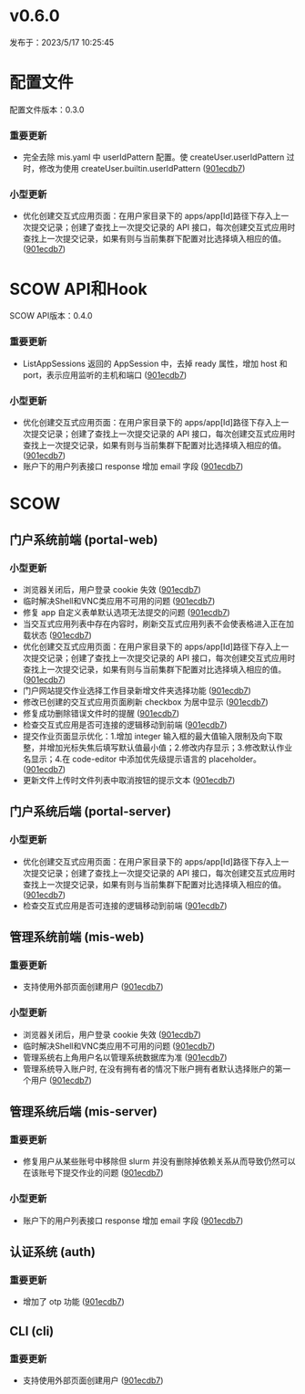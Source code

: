 # v0.6.0

发布于：2023/5/17 10:25:45

# 配置文件

配置文件版本：0.3.0

### 重要更新
- 完全去除 mis.yaml 中 userIdPattern 配置。使 createUser.userIdPattern 过时，修改为使用 createUser.builtin.userIdPattern ([901ecdb7](https://github.com/PKUHPC/SCOW/commit/901ecdb7e096984959e251b4346a981e23f6754c))

### 小型更新
- 优化创建交互式应用页面：在用户家目录下的 apps/app[Id]路径下存入上一次提交记录；创建了查找上一次提交记录的 API 接口，每次创建交互式应用时查找上一次提交记录，如果有则与当前集群下配置对比选择填入相应的值。 ([901ecdb7](https://github.com/PKUHPC/SCOW/commit/901ecdb7e096984959e251b4346a981e23f6754c))


# SCOW API和Hook

SCOW API版本：0.4.0

### 重要更新
- ListAppSessions 返回的 AppSession 中，去掉 ready 属性，增加 host 和 port，表示应用监听的主机和端口 ([901ecdb7](https://github.com/PKUHPC/SCOW/commit/901ecdb7e096984959e251b4346a981e23f6754c))

### 小型更新
- 优化创建交互式应用页面：在用户家目录下的 apps/app[Id]路径下存入上一次提交记录；创建了查找上一次提交记录的 API 接口，每次创建交互式应用时查找上一次提交记录，如果有则与当前集群下配置对比选择填入相应的值。 ([901ecdb7](https://github.com/PKUHPC/SCOW/commit/901ecdb7e096984959e251b4346a981e23f6754c))
- 账户下的用户列表接口 response 增加 email 字段 ([901ecdb7](https://github.com/PKUHPC/SCOW/commit/901ecdb7e096984959e251b4346a981e23f6754c))


# SCOW

## 门户系统前端 (portal-web) 

### 小型更新
- 浏览器关闭后，用户登录 cookie 失效 ([901ecdb7](https://github.com/PKUHPC/SCOW/commit/901ecdb7e096984959e251b4346a981e23f6754c))
- 临时解决Shell和VNC类应用不可用的问题 ([901ecdb7](https://github.com/PKUHPC/SCOW/commit/901ecdb7e096984959e251b4346a981e23f6754c))
- 修复 app 自定义表单默认选项无法提交的问题 ([901ecdb7](https://github.com/PKUHPC/SCOW/commit/901ecdb7e096984959e251b4346a981e23f6754c))
- 当交互式应用列表中存在内容时，刷新交互式应用列表不会使表格进入正在加载状态 ([901ecdb7](https://github.com/PKUHPC/SCOW/commit/901ecdb7e096984959e251b4346a981e23f6754c))
- 优化创建交互式应用页面：在用户家目录下的 apps/app[Id]路径下存入上一次提交记录；创建了查找上一次提交记录的 API 接口，每次创建交互式应用时查找上一次提交记录，如果有则与当前集群下配置对比选择填入相应的值。 ([901ecdb7](https://github.com/PKUHPC/SCOW/commit/901ecdb7e096984959e251b4346a981e23f6754c))
- 门户网站提交作业选择工作目录新增文件夹选择功能 ([901ecdb7](https://github.com/PKUHPC/SCOW/commit/901ecdb7e096984959e251b4346a981e23f6754c))
- 修改已创建的交互式应用页面刷新 checkbox 为居中显示 ([901ecdb7](https://github.com/PKUHPC/SCOW/commit/901ecdb7e096984959e251b4346a981e23f6754c))
- 修复成功删除错误文件时的提醒 ([901ecdb7](https://github.com/PKUHPC/SCOW/commit/901ecdb7e096984959e251b4346a981e23f6754c))
- 检查交互式应用是否可连接的逻辑移动到前端 ([901ecdb7](https://github.com/PKUHPC/SCOW/commit/901ecdb7e096984959e251b4346a981e23f6754c))
- 提交作业页面显示优化：1.增加 integer 输入框的最大值输入限制及向下取整，并增加光标失焦后填写默认值最小值；2.修改内存显示；3.修改默认作业名显示；4.在 code-editor 中添加优先级提示语言的 placeholder。 ([901ecdb7](https://github.com/PKUHPC/SCOW/commit/901ecdb7e096984959e251b4346a981e23f6754c))
- 更新文件上传时文件列表中取消按钮的提示文本 ([901ecdb7](https://github.com/PKUHPC/SCOW/commit/901ecdb7e096984959e251b4346a981e23f6754c))

## 门户系统后端 (portal-server) 

### 小型更新
- 优化创建交互式应用页面：在用户家目录下的 apps/app[Id]路径下存入上一次提交记录；创建了查找上一次提交记录的 API 接口，每次创建交互式应用时查找上一次提交记录，如果有则与当前集群下配置对比选择填入相应的值。 ([901ecdb7](https://github.com/PKUHPC/SCOW/commit/901ecdb7e096984959e251b4346a981e23f6754c))
- 检查交互式应用是否可连接的逻辑移动到前端 ([901ecdb7](https://github.com/PKUHPC/SCOW/commit/901ecdb7e096984959e251b4346a981e23f6754c))

## 管理系统前端 (mis-web) 

### 重要更新
- 支持使用外部页面创建用户 ([901ecdb7](https://github.com/PKUHPC/SCOW/commit/901ecdb7e096984959e251b4346a981e23f6754c))

### 小型更新
- 浏览器关闭后，用户登录 cookie 失效 ([901ecdb7](https://github.com/PKUHPC/SCOW/commit/901ecdb7e096984959e251b4346a981e23f6754c))
- 临时解决Shell和VNC类应用不可用的问题 ([901ecdb7](https://github.com/PKUHPC/SCOW/commit/901ecdb7e096984959e251b4346a981e23f6754c))
- 管理系统右上角用户名以管理系统数据库为准 ([901ecdb7](https://github.com/PKUHPC/SCOW/commit/901ecdb7e096984959e251b4346a981e23f6754c))
- 管理系统导入账户时, 在没有拥有者的情况下账户拥有者默认选择账户的第一个用户 ([901ecdb7](https://github.com/PKUHPC/SCOW/commit/901ecdb7e096984959e251b4346a981e23f6754c))

## 管理系统后端 (mis-server) 

### 重要更新
- 修复用户从某些账号中移除但 slurm 并没有删除掉依赖关系从而导致仍然可以在该账号下提交作业的问题 ([901ecdb7](https://github.com/PKUHPC/SCOW/commit/901ecdb7e096984959e251b4346a981e23f6754c))

### 小型更新
- 账户下的用户列表接口 response 增加 email 字段 ([901ecdb7](https://github.com/PKUHPC/SCOW/commit/901ecdb7e096984959e251b4346a981e23f6754c))

## 认证系统 (auth) 

### 重要更新
- 增加了 otp 功能 ([901ecdb7](https://github.com/PKUHPC/SCOW/commit/901ecdb7e096984959e251b4346a981e23f6754c))

## CLI (cli) 

### 重要更新
- 支持使用外部页面创建用户 ([901ecdb7](https://github.com/PKUHPC/SCOW/commit/901ecdb7e096984959e251b4346a981e23f6754c))


